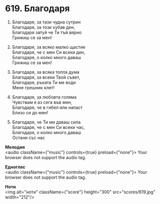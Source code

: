 # 619. Благодаря  

1. Благодаря, за тази чудна сутрин  
Благодаря, за този хубав ден,  
Благодаря затуй че Ти тъй вярно  
Грижиш се за мен!  

2. Благодаря, за всяко малко щастие  
Благодаря, че с мен Си всеки ден,  
Благодаря, о колко много даваш  
Грижиш се за мен!  

3. Благодаря, за всяка топла дума  
Благодаря, за всеки Твой съвет,  
Благодаря, ръката Ти ме води  
Мене грешник клет!  

4. Благодаря, за любовта голяма  
Чувствам я аз сега във мен,  
Благодаря, че в гибел или напаст  
Близо си до мен!  

5. Благодаря, че Ти ми даваш сила  
Благодаря, че с мен Си всеки час,  
Благодаря, о колко много даваш  
Остани със нас  

__Мелодия__  
<audio className={"music"} controls={true} preload={"none"}><source src="mp3/619.mp3" type="audio/mpeg"/>
Your browser does not support the audio tag.
</audio>  

__Едноглас__  
<audio className={"music"} controls={true} preload={"none"}><source src="transp/619.mp3" type="audio/mpeg"/>
Your browser does not support the audio tag.
</audio>  

__Ноти__  
<img alt="ноти" className={"score"} height="300" src="scores/619.jpg" width="212"/>
